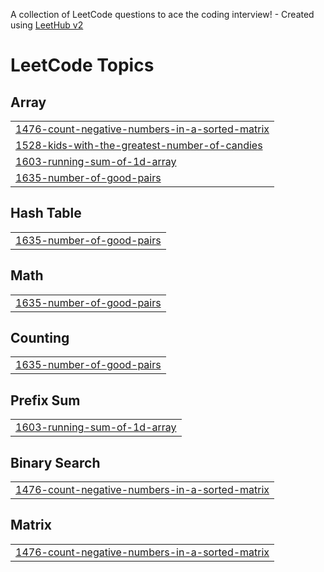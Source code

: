 A collection of LeetCode questions to ace the coding interview! - Created using [LeetHub v2](https://github.com/arunbhardwaj/LeetHub-2.0)
<!---LeetCode Topics Start-->
# LeetCode Topics
## Array
|  |
| ------- |
| [1476-count-negative-numbers-in-a-sorted-matrix](https://github.com/Dinesh-Antyakula/leetcode/tree/master/1476-count-negative-numbers-in-a-sorted-matrix) |
| [1528-kids-with-the-greatest-number-of-candies](https://github.com/Dinesh-Antyakula/leetcode/tree/master/1528-kids-with-the-greatest-number-of-candies) |
| [1603-running-sum-of-1d-array](https://github.com/Dinesh-Antyakula/leetcode/tree/master/1603-running-sum-of-1d-array) |
| [1635-number-of-good-pairs](https://github.com/Dinesh-Antyakula/leetcode/tree/master/1635-number-of-good-pairs) |
## Hash Table
|  |
| ------- |
| [1635-number-of-good-pairs](https://github.com/Dinesh-Antyakula/leetcode/tree/master/1635-number-of-good-pairs) |
## Math
|  |
| ------- |
| [1635-number-of-good-pairs](https://github.com/Dinesh-Antyakula/leetcode/tree/master/1635-number-of-good-pairs) |
## Counting
|  |
| ------- |
| [1635-number-of-good-pairs](https://github.com/Dinesh-Antyakula/leetcode/tree/master/1635-number-of-good-pairs) |
## Prefix Sum
|  |
| ------- |
| [1603-running-sum-of-1d-array](https://github.com/Dinesh-Antyakula/leetcode/tree/master/1603-running-sum-of-1d-array) |
## Binary Search
|  |
| ------- |
| [1476-count-negative-numbers-in-a-sorted-matrix](https://github.com/Dinesh-Antyakula/leetcode/tree/master/1476-count-negative-numbers-in-a-sorted-matrix) |
## Matrix
|  |
| ------- |
| [1476-count-negative-numbers-in-a-sorted-matrix](https://github.com/Dinesh-Antyakula/leetcode/tree/master/1476-count-negative-numbers-in-a-sorted-matrix) |
<!---LeetCode Topics End-->